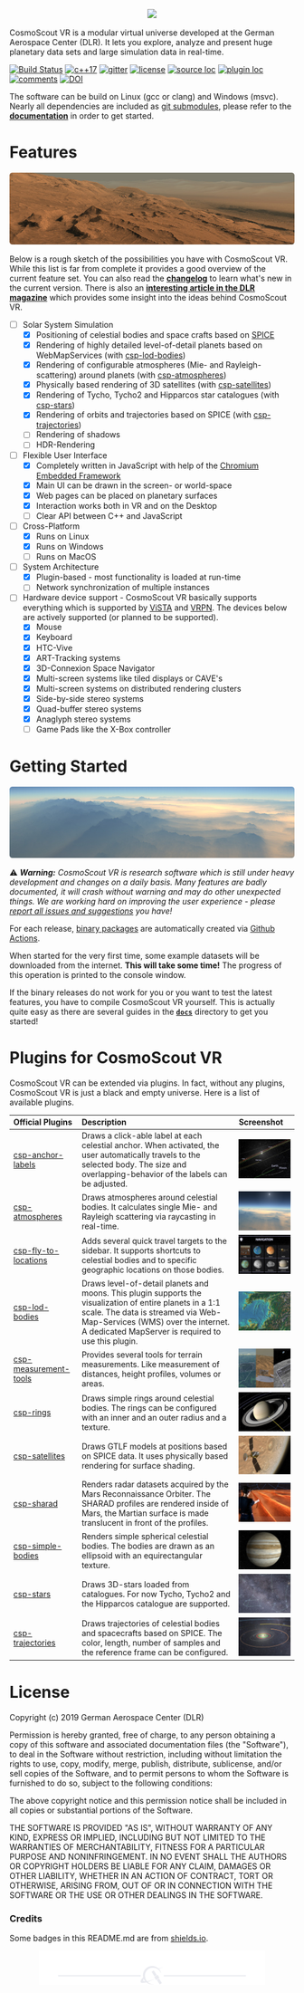 <p align="center"> 
  <img src ="resources/logo/large.svg" />
</p>

CosmoScout VR is a modular virtual universe developed at the German Aerospace Center (DLR).
It lets you explore, analyze and present huge planetary data sets and large simulation data in real-time.

[![Build Status](https://github.com/cosmoscout/cosmoscout-vr/workflows/Continuous%20Integration/badge.svg)](https://github.com/cosmoscout/cosmoscout-vr/actions)
[![c++17](https://img.shields.io/badge/docs-online-4c1.svg)](docs/README.md)
[![gitter](https://badges.gitter.im/cosmoscout/cosmoscout.svg)](https://gitter.im/cosmoscout/community)
[![license](https://img.shields.io/badge/license-MIT-purple.svg)](LICENSE)
[![source loc](https://img.shields.io/badge/source_loc-10.4k-green.svg)](cloc.sh)
[![plugin loc](https://img.shields.io/badge/plugin_loc-13.7k-green.svg)](cloc.sh)
[![comments](https://img.shields.io/badge/comments-3.0k-yellow.svg)](cloc.sh)
[![DOI](https://zenodo.org/badge/DOI/10.5281/zenodo.3381953.svg)](https://doi.org/10.5281/zenodo.3381953)

The software can be build on Linux (gcc or clang) and Windows (msvc).
Nearly all dependencies are included as [git submodules](externals), please refer to the [**documentation**](docs) in order to get started.

# Features

<p align="center"> 
  <img src ="docs/img/banner-mars.jpg" />
</p>

Below is a rough sketch of the possibilities you have with CosmoScout VR.
While this list is far from complete it provides a good overview of the current feature set.
You can also read the [**changelog**](docs/changelog.md) to learn what's new in the current version. There is also an [**interesting article in the DLR magazine**](https://dlr.de/dlr/portaldata/1/resources/documents/dlr_magazin_161_EN/DLR-Magazin_161-GB/?page=18) which provides some insight into the ideas behind CosmoScout VR. 

- [ ] Solar System Simulation
  - [X] Positioning of celestial bodies and space crafts based on [SPICE](https://naif.jpl.nasa.gov/naif)
  - [X] Rendering of highly detailed level-of-detail planets based on WebMapServices (with [csp-lod-bodies](https://github.com/cosmoscout/csp-lod-bodies))
  - [X] Rendering of configurable atmospheres (Mie- and Rayleigh-scattering) around planets (with [csp-atmospheres](https://github.com/cosmoscout/csp-atmospheres))
  - [X] Physically based rendering of 3D satellites (with [csp-satellites](https://github.com/cosmoscout/csp-satellites))
  - [X] Rendering of Tycho, Tycho2 and Hipparcos star catalogues (with [csp-stars](https://github.com/cosmoscout/csp-stars))
  - [X] Rendering of orbits and trajectories based on SPICE (with [csp-trajectories](https://github.com/cosmoscout/csp-trajectories))
  - [ ] Rendering of shadows
  - [ ] HDR-Rendering
- [ ] Flexible User Interface
  - [X] Completely written in JavaScript with help of the [Chromium Embedded Framework](https://bitbucket.org/chromiumembedded/cef/src)
  - [X] Main UI can be drawn in the screen- or world-space
  - [X] Web pages can be placed on planetary surfaces
  - [X] Interaction works both in VR and on the Desktop
  - [ ] Clear API between C++ and JavaScript 
- [ ] Cross-Platform
  - [X] Runs on Linux
  - [X] Runs on Windows
  - [ ] Runs on MacOS
- [ ] System Architecture
  - [X] Plugin-based - most functionality is loaded at run-time
  - [ ] Network synchronization of multiple instances
- [ ] Hardware device support - CosmoScout VR basically supports everything which is supported by [ViSTA](https://github.com/cosmoscout/vista) and [VRPN](https://github.com/vrpn/vrpn). The devices below are actively supported (or planned to be supported).
  - [X] Mouse
  - [X] Keyboard
  - [X] HTC-Vive
  - [X] ART-Tracking systems
  - [X] 3D-Connexion Space Navigator
  - [X] Multi-screen systems like tiled displays or CAVE's
  - [X] Multi-screen systems on distributed rendering clusters
  - [X] Side-by-side stereo systems
  - [X] Quad-buffer stereo systems
  - [X] Anaglyph stereo systems
  - [ ] Game Pads like the X-Box controller

# Getting Started

<p align="center"> 
  <img src ="docs/img/banner-light-shafts.jpg" />
</p>

:warning: _**Warning:** CosmoScout VR is research software which is still under heavy development and changes on a daily basis.
Many features are badly documented, it will crash without warning and may do other unexpected things.
We are working hard on improving the user experience - please [report all issues and suggestions](https://github.com/cosmoscout/cosmoscout-vr/issues) you have!_

For each release, [binary packages](https://github.com/cosmoscout/cosmoscout-vr/releases) are automatically created via [Github Actions](https://github.com/cosmoscout/cosmoscout-vr/actions).

When started for the very first time, some example datasets will be downloaded from the internet.
**This will take some time!**
The progress of this operation is printed to the console window.


If the binary releases do not work for you or you want to test the latest features, you have to compile CosmoScout VR yourself.
This is actually quite easy as there are several guides in the **[`docs`](docs)** directory to get you started!

# Plugins for CosmoScout VR

CosmoScout VR can be extended via plugins.
In fact, without any plugins, CosmoScout VR is just a black and empty universe. Here is a list of available plugins.

Official Plugins | Description | Screenshot
:----|:-----------------|:----------
[csp-anchor-labels](https://github.com/cosmoscout/csp-anchor-labels) | Draws a click-able label at each celestial anchor. When activated, the user automatically travels to the selected body. The size and overlapping-behavior of the labels can be adjusted. | ![screenshot](docs/img/csp-anchor-labels.jpg)
[csp-atmospheres](https://github.com/cosmoscout/csp-atmospheres) | Draws atmospheres around celestial bodies. It calculates single Mie- and Rayleigh scattering via raycasting in real-time. | ![screenshot](docs/img/csp-atmospheres.jpg)
[csp-fly-to-locations](https://github.com/cosmoscout/csp-fly-to-locations) | Adds several quick travel targets to the sidebar. It supports shortcuts to celestial bodies and to specific geographic locations on those bodies. | ![screenshot](docs/img/csp-fly-to-locations.jpg)
[csp-lod-bodies](https://github.com/cosmoscout/csp-lod-bodies) | Draws level-of-detail planets and moons. This plugin supports the visualization of entire planets in a 1:1 scale. The data is streamed via Web-Map-Services (WMS) over the internet. A dedicated MapServer is required to use this plugin. | ![screenshot](docs/img/csp-lod-bodies.jpg)
[csp-measurement-tools](https://github.com/cosmoscout/csp-measurement-tools) | Provides several tools for terrain measurements. Like measurement of distances, height profiles, volumes or areas. | ![screenshot](docs/img/csp-measurement-tools.jpg)
[csp-rings](https://github.com/cosmoscout/csp-rings) |  Draws simple rings around celestial bodies. The rings can be configured with an inner and an outer radius and a texture. | ![screenshot](docs/img/csp-rings.jpg)
[csp-satellites](https://github.com/cosmoscout/csp-satellites) | Draws GTLF models at positions based on SPICE data. It uses physically based rendering for surface shading. | ![screenshot](docs/img/csp-satellites.jpg)
[csp-sharad](https://github.com/cosmoscout/csp-sharad) | Renders radar datasets acquired by the Mars Reconnaissance Orbiter. The SHARAD profiles are rendered inside of Mars, the Martian surface is made translucent in front of the profiles. | ![screenshot](docs/img/csp-sharad.jpg)
[csp-simple-bodies](https://github.com/cosmoscout/csp-simple-bodies) | Renders simple spherical celestial bodies. The bodies are drawn as an ellipsoid with an equirectangular texture. | ![screenshot](docs/img/csp-simple-bodies.jpg)
[csp-stars](https://github.com/cosmoscout/csp-stars) | Draws 3D-stars loaded from catalogues. For now Tycho, Tycho2 and the Hipparcos catalogue are supported. | ![screenshot](docs/img/csp-stars.jpg)
[csp-trajectories](https://github.com/cosmoscout/csp-trajectories) | Draws trajectories of celestial bodies and spacecrafts based on SPICE. The color, length, number of samples and the reference frame can be configured. | ![screenshot](docs/img/csp-trajectories.jpg)

# License

Copyright (c) 2019 German Aerospace Center (DLR)

Permission is hereby granted, free of charge, to any person obtaining a copy
of this software and associated documentation files (the "Software"), to deal
in the Software without restriction, including without limitation the rights
to use, copy, modify, merge, publish, distribute, sublicense, and/or sell
copies of the Software, and to permit persons to whom the Software is
furnished to do so, subject to the following conditions:

The above copyright notice and this permission notice shall be included in all
copies or substantial portions of the Software.

THE SOFTWARE IS PROVIDED "AS IS", WITHOUT WARRANTY OF ANY KIND, EXPRESS OR
IMPLIED, INCLUDING BUT NOT LIMITED TO THE WARRANTIES OF MERCHANTABILITY,
FITNESS FOR A PARTICULAR PURPOSE AND NONINFRINGEMENT. IN NO EVENT SHALL THE
AUTHORS OR COPYRIGHT HOLDERS BE LIABLE FOR ANY CLAIM, DAMAGES OR OTHER
LIABILITY, WHETHER IN AN ACTION OF CONTRACT, TORT OR OTHERWISE, ARISING FROM,
OUT OF OR IN CONNECTION WITH THE SOFTWARE OR THE USE OR OTHER DEALINGS IN THE
SOFTWARE.

### Credits

Some badges in this README.md are from [shields.io](https://shields.io).

<p align="center"><img src ="docs/img/hr.svg"/></p>